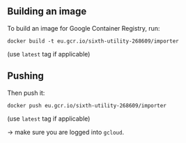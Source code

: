 ## Building an image

To build an image for Google Container Registry, run:

`docker build -t eu.gcr.io/sixth-utility-268609/importer`

(use `latest` tag if applicable)

## Pushing

Then push it:

`docker push eu.gcr.io/sixth-utility-268609/importer`

(use `latest` tag if applicable)

-> make sure you are logged into `gcloud`.